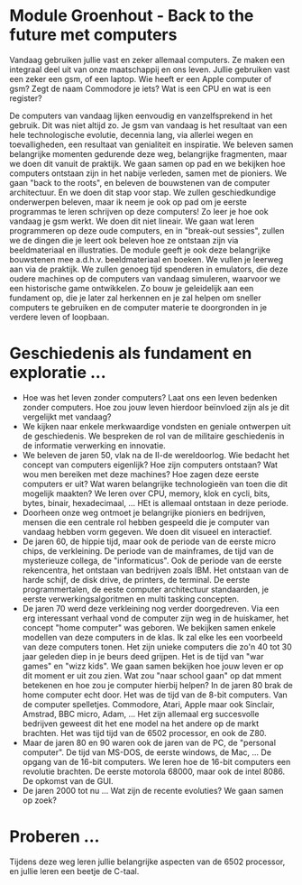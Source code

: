 # Module Groenhout - Back to the future met computers

Vandaag gebruiken jullie vast en zeker allemaal computers. Ze maken een integraal deel uit van onze maatschappij en ons leven. Jullie gebruiken vast een zeker een gsm, of een laptop. Wie heeft er een Apple computer of gsm? Zegt de naam Commodore je iets? Wat is een CPU en wat is een register?

De computers van vandaag lijken eenvoudig en vanzelfsprekend in het gebruik. Dit was niet altijd zo. Je gsm van vandaag is het resultaat van een hele technologische evolutie, decennia lang, via allerlei wegen en toevalligheden, een resultaat van genialiteit en inspiratie. We beleven samen belangrijke momenten gedurende deze weg, belangrijke fragmenten, maar we doen dit vanuit de praktijk. We gaan samen op pad en we bekijken hoe computers ontstaan zijn in het nabije verleden, samen met de pioniers. We gaan "back to the roots", en beleven de bouwstenen van de computer architectuur. En we doen dit stap voor stap. We zullen geschiedkundige onderwerpen beleven, maar ik neem je ook op pad om je eerste programmas te leren schrijven op deze computers! Zo leer je hoe ook vandaag je gsm werkt.
We doen dit niet lineair. We gaan wat leren programmeren op deze oude computers, en in "break-out sessies", zullen we de dingen die je leert ook beleven hoe ze ontstaan zijn via beeldmateriaal en illustraties. De module geeft je ook deze belangrijke bouwstenen mee a.d.h.v. beeldmateriaal en boeken.
We vullen je leerweg aan via de praktijk. We zullen genoeg tijd spenderen in emulators, die deze oudere machines op de computers van vandaag simuleren, waarvoor we een historische game ontwikkelen. Zo bouw je geleidelijk aan een fundament op, die je later zal herkennen en je zal helpen om sneller computers te gebruiken en de computer materie te doorgronden in je verdere leven of loopbaan. 

# Geschiedenis als fundament en exploratie ...

  - Hoe was het leven zonder computers? Laat ons een leven bedenken zonder computers. Hoe zou jouw leven hierdoor beïnvloed zijn als je dit vergelijkt met vandaag?
  - We kijken naar enkele merkwaardige vondsten en geniale ontwerpen uit de geschiedenis. We bespreken de rol van de militaire geschiedenis in de informatie verwerking en innovatie.
  - We beleven de jaren 50, vlak na de II-de wereldoorlog. Wie bedacht het concept van computers eigenlijk? Hoe zijn computers ontstaan? Wat wou men bereiken met deze machines? Hoe zagen deze eerste computers er uit? Wat waren belangrijke technologieën van toen die dit mogelijk maakten? We leren over CPU, memory, klok en cycli, bits, bytes, binair, hexadecimaal, ... HEt is allemaal ontstaan in deze periode.
  - Doorheen onze weg ontmoet je belangrijke pioniers en bedrijven, mensen die een centrale rol hebben gespeeld die je computer van vandaag hebben vorm gegeven. We doen dit visueel en interactief.
  - De jaren 60, de hippie tijd, maar ook de periode van de eerste micro chips, de verkleining. De periode van de mainframes, de tijd van de mysterieuze collega, de "informaticus". Ook de periode van de eerste rekencentra, het ontstaan van bedrijven zoals IBM. Het ontstaan van de harde schijf, de disk drive, de printers, de terminal. De eerste programmertalen, de eeste computer architectuur standaarden, je eerste verwerkingsalgoritmen en multi tasking concepten.
  - De jaren 70 werd deze verkleining nog verder doorgedreven. Via een erg interessant verhaal vond de computer zijn weg in de huiskamer, het concept "home computer" was geboren. We bekijken samen enkele modellen van deze computers in de klas. Ik zal elke les een voorbeeld van deze computers tonen. Het zijn unieke computers die zo'n 40 tot 30 jaar geleden diep in je beurs deed grijpen. Het is de tijd van "war games" en "wizz kids". We gaan samen bekijken hoe jouw leven er op dit moment er uit zou zien. Wat zou "naar school gaan" op dat mment betekenen en hoe zou je computer hierbij helpen? In de jaren 80 brak de home computer echt door. Het was de tijd van de 8-bit computers. Van de computer spelletjes. Commodore, Atari, Apple maar ook Sinclair, Amstrad, BBC micro, Adam, ... Het zijn allemaal erg succesvolle bedrijven geweest dit het ene model na het andere op de markt brachten. Het was tijd tijd van de 6502 processor, en ook de Z80.
  - Maar de jaren 80 en 90 waren ook de jaren van de PC, de "personal computer". De tijd van MS-DOS, de eerste windows, de Mac, ... De opgang van de 16-bit computers. We leren hoe de 16-bit computers een revolutie brachten. De eerste motorola 68000, maar ook de intel 8086. De opkomst van de GUI.
  -  De jaren 2000 tot nu ... Wat zijn de recente evoluties? We gaan samen op zoek?

# Proberen ...


Tijdens deze weg leren jullie belangrijke aspecten van de 6502 processor, en jullie leren een beetje de C-taal. 
